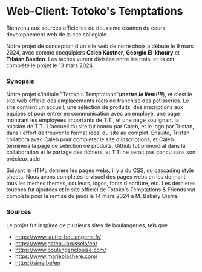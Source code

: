 # Web-Client: Totoko's Temptations

Bienvenu aux sources officielles du deuxieme examen du cours developpement web de la cite collegiale.

Notre projet de conception d'un site web de notre choix a débuté le 9 mars 2024, avec comme coéquipiers **Caleb Kastner**, **Georgio El-khoury** et **Tristan Bastien**. Les taches vurent divisées entre les trois, et ils ont complété le projet le 13 mars 2024.

### Synopsis
Notre projet s'intitule "Totoko's Temptations"(**_mettre le lien!!!!!_**), et c'est le site web officiel des emplacements réels de franchise des patisseries. Le site contient un accueil, une séléction de produits, des inscriptions aux équipes et pour entrer en communication avec un employé, une page montrant les employées importants de T.T., et une page soulignant la mission de T.T.. 
L'accueil du site fut concu par Caleb, et le logo par Tristan, dans l'effort de trouver le format idéal du site au complet. Ensuite, Tristan collabora avec Caleb pour completer le site d'inscriptions, et Caleb terminera la page de séléction de produits. Github fut primordial dans la collaboration et le partage des fichiers, et T.T. ne serait pas concu sans son précieux aide.

Suivant le HTML derriere les pages webs, il y a du CSS, ou cascading style sheets. Nous avons completés le visuel des pages webs en les donnant tous les memes themes, couleurs, logos, fonts d'ecriture, etc. Les dernieres touches fut ajoutées et le site officiel de Totoko's Temptations & Friends vut complete pour la remise du jeudi le 14 mars 2024 a M. Bakary Diarra.

### Sources
Le projet fut inspiree de plusieurs sites de boulangeries, tels que
* https://www.lautre-boulangerie.fr/
* https://www.gateau.brussels/en/
* https://www.boulangerielouise.com/
* https://www.marieblachere.com/
* https://sirre.be/en


